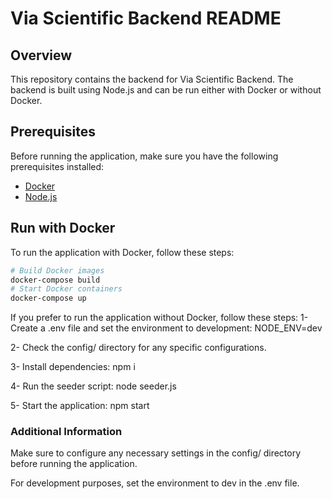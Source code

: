 # Via Scientific Backend README

## Overview

This repository contains the backend for Via Scientific Backend. The backend is built using Node.js and can be run either with Docker or without Docker.

## Prerequisites

Before running the application, make sure you have the following prerequisites installed:

- [Docker](https://www.docker.com/)
- [Node.js](https://nodejs.org/)

## Run with Docker

To run the application with Docker, follow these steps:

```bash
# Build Docker images
docker-compose build
# Start Docker containers
docker-compose up
```

If you prefer to run the application without Docker, follow these steps:
1- Create a .env file and set the environment to development:
NODE_ENV=dev

2- Check the config/ directory for any specific configurations.

3- Install dependencies:
npm i

4- Run the seeder script:
node seeder.js

5- Start the application:
npm start


### Additional Information
Make sure to configure any necessary settings in the config/ directory before running the application.

For development purposes, set the environment to dev in the .env file.
